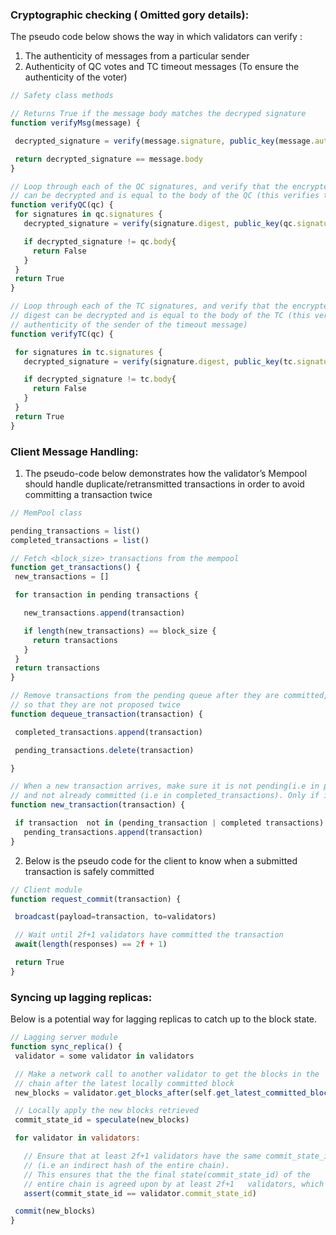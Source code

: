 ### Cryptographic checking ( Omitted gory details):

The pseudo code below shows the way in which validators can verify :
1. The authenticity of messages from a particular sender
2. Authenticity of QC votes and TC timeout messages (To ensure the authenticity of the voter)

```js
// Safety class methods

// Returns True if the message body matches the decryped signature
function verifyMsg(message) {

 decrypted_signature = verify(message.signature, public_key(message.author))

 return decrypted_signature == message.body
}

// Loop through each of the QC signatures, and verify that the encrypted digest
// can be decrypted and is equal to the body of the QC (this verifies the authenticity of the voter)
function verifyQC(qc) {
 for signatures in qc.signatures {
   decrypted_signature = verify(signature.digest, public_key(qc.signature.author))

   if decrypted_signature != qc.body{
     return False
   }
 }
 return True
}

// Loop through each of the TC signatures, and verify that the encrypted
// digest can be decrypted and is equal to the body of the TC (this verifies the
// authenticity of the sender of the timeout message)
function verifyTC(qc) {

 for signatures in tc.signatures {
   decrypted_signature = verify(signature.digest, public_key(tc.signature.author))

   if decrypted_signature != tc.body{
     return False
   }
 }
 return True
}
```

### Client Message Handling:

1. The pseudo-code below demonstrates how the validator’s Mempool should handle duplicate/retransmitted transactions in order to avoid committing a transaction twice

```js
// MemPool class

pending_transactions = list()
completed_transactions = list()

// Fetch <block_size> transactions from the mempool
function get_transactions() {
 new_transactions = []

 for transaction in pending transactions {

   new_transactions.append(transaction)

   if length(new_transactions) == block_size {
     return transactions
   }
 }
 return transactions
}

// Remove transactions from the pending queue after they are committed,
// so that they are not proposed twice
function dequeue_transaction(transaction) {

 completed_transactions.append(transaction)

 pending_transactions.delete(transaction)

}

// When a new transaction arrives, make sure it is not pending(i.e in pending_transactions)
// and not already committed (i.e in completed_transactions). Only if it is a new transaction, add it to queue
function new_transaction(transaction) {

 if transaction  not in (pending_transaction | completed transactions)
   pending_transactions.append(transaction)
}
```

2. Below is the pseudo code for the client to know when a submitted transaction is safely committed

```js
// Client module
function request_commit(transaction) {

 broadcast(payload=transaction, to=validators)

 // Wait until 2f+1 validators have committed the transaction
 await(length(responses) == 2f + 1)

 return True
}
```


### Syncing up lagging replicas:
Below is a potential way for lagging replicas to catch up to the block state.

```js
// Lagging server module
function sync_replica() {
 validator = some validator in validators

 // Make a network call to another validator to get the blocks in the
 // chain after the latest locally committed block
 new_blocks = validator.get_blocks_after(self.get_latest_committed_block())

 // Locally apply the new blocks retrieved
 commit_state_id = speculate(new_blocks)

 for validator in validators:

   // Ensure that at least 2f+1 validators have the same commit_state_id
   // (i.e an indirect hash of the entire chain).
   // This ensures that the the final state(commit_state_id) of the
   // entire chain is agreed upon by at least 2f+1   validators, which means it must be actual state
   assert(commit_state_id == validator.commit_state_id)

 commit(new_blocks)
}
```
